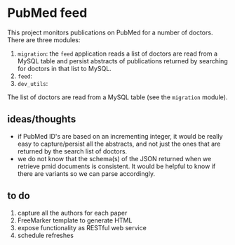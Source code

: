 # PubMed feed

This project monitors publications on PubMed for a number of doctors. There are three modules:
1. `migration`: the `feed` application reads a list of doctors are read from a MySQL table and persist abstracts of publications returned by searching for doctors in that list to MySQL.
2. `feed`: 
3. `dev_utils`: 


The list of doctors are read from a MySQL table (see the `migration` module).


## ideas/thoughts

- if PubMed ID's are based on an incrementing integer, it would be really easy to capture/persist all the abstracts, and not just the ones that are returned by the search list of doctors.
- we do not know that the schema(s) of the JSON returned when we retrieve pmid documents is consistent. It would be helpful to know if there are variants so we can parse accordingly.

## to do

1. capture all the authors for each paper
2. FreeMarker template to generate HTML
3. expose functionality as RESTful web service
4. schedule refreshes
